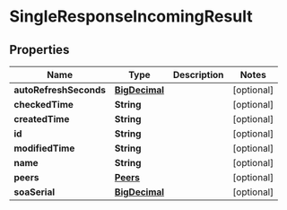 # SingleResponseIncomingResult

## Properties
Name | Type | Description | Notes
------------ | ------------- | ------------- | -------------
**autoRefreshSeconds** | [**BigDecimal**](BigDecimal.md) |  |  [optional]
**checkedTime** | **String** |  |  [optional]
**createdTime** | **String** |  |  [optional]
**id** | **String** |  |  [optional]
**modifiedTime** | **String** |  |  [optional]
**name** | **String** |  |  [optional]
**peers** | [**Peers**](Peers.md) |  |  [optional]
**soaSerial** | [**BigDecimal**](BigDecimal.md) |  |  [optional]
